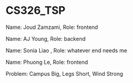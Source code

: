 # CS326_TSP

Name: Joud Zamzami, Role: frontend 

Name: AJ Young, Role:  backend

Name: Sonia Liao , Role: whatever end needs me

Name: Phuong Le, Role: frontend

Problem: Campus Big, Legs Short, Wind Strong 